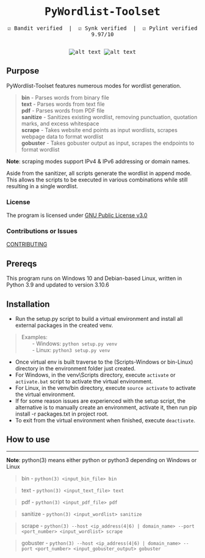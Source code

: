 <div align="center" style="font-family: monospace">
<h1>PyWordlist-Toolset</h1>
&#9745;&#65039; Bandit verified &nbsp;|&nbsp; &#9745;&#65039; Synk verified &nbsp;|&nbsp; &#9745;&#65039; Pylint verified 9.97/10
<br><br>

![alt text](https://github.com/ngimb64/PyWordlist-Toolset/blob/main/ScrapeParser.gif?raw=true)
![alt text](https://github.com/ngimb64/PyWordlist-Toolset/blob/main/BinParser.png?raw=true)
</div>

## Purpose
PyWordlist-Toolset features numerous modes for wordlist generation.

> **bin** - Parses words from binary file <br>
> **text** - Parses words from text file <br>
> **pdf** - Parses words from PDF file <br>
> **sanitize** - Sanitizes existing wordlist, removing punctuation, quotation marks, and excess whitespace <br>
> **scrape** - Takes website end points as input wordlists, scrapes webpage data to format wordlist <br>
> **gobuster** - Takes gobuster output as input, scrapes the endpoints to format wordlist

**Note**: scraping modes support IPv4 & IPv6 addressing or domain names.

Aside from the sanitizer, all scripts generate the wordlist in append mode.<br>
This allows the scripts to be executed in various combinations while still resulting in a single wordlist.

### License
The program is licensed under [GNU Public License v3.0](LICENSE.md)

### Contributions or Issues
[CONTRIBUTING](CONTRIBUTING.md)

## Prereqs
This program runs on Windows 10 and Debian-based Linux, written in Python 3.9 and updated to version 3.10.6

## Installation
- Run the setup.py script to build a virtual environment and install all external packages in the created venv.

> Examples:<br> 
>       &emsp;&emsp;- Windows:  `python setup.py venv`<br>
>       &emsp;&emsp;- Linux:  `python3 setup.py venv`

- Once virtual env is built traverse to the (Scripts-Windows or bin-Linux) directory in the environment folder just created.
- For Windows, in the venv\Scripts directory, execute `activate` or `activate.bat` script to activate the virtual environment.
- For Linux, in the venv/bin directory, execute `source activate` to activate the virtual environment.
- If for some reason issues are experienced with the setup script, the alternative is to manually create an environment, activate it, then run pip install -r packages.txt in project root.
- To exit from the virtual environment when finished, execute `deactivate`.

## How to use

---
**Note**: python(3) means either python or python3 depending on Windows or Linux
> bin - `python(3) <input_bin_file> bin`

> text - `python(3) <input_text_file> text`

> pdf - `python(3) <input_pdf_file> pdf`

> sanitize - `python(3) <input_wordlist> sanitize`

> scrape - `python(3) --host <ip_address(4|6) | domain_name> --port <port_number> <input_wordlist> scrape`

> gobuster - `python(3) --host <ip_address(4|6) | domain_name> --port <port_number> <input_gobuster_output> gobuster`
